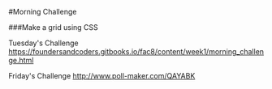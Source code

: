 #Morning Challenge

###Make a grid using CSS

Tuesday's Challenge
https://foundersandcoders.gitbooks.io/fac8/content/week1/morning_challenge.html


Friday's Challenge
http://www.poll-maker.com/QAYABK
